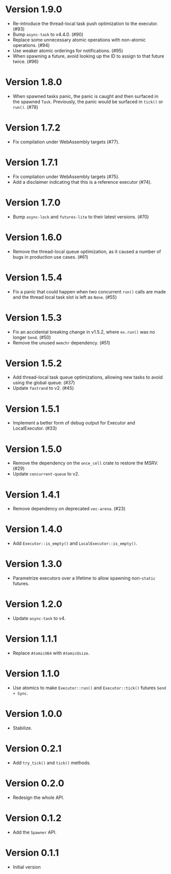 # Version 1.9.0

- Re-introduce the thread-local task push optimization to the executor. (#93)
- Bump `async-task` to v4.4.0. (#90)
- Replace some unnecessary atomic operations with non-atomic operations. (#94)
- Use weaker atomic orderings for notifications. (#95)
- When spawning a future, avoid looking up the ID to assign to that future twice. (#96)

# Version 1.8.0

- When spawned tasks panic, the panic is caught and then surfaced in the spawned
 `Task`. Previously, the panic would be surfaced in `tick()` or `run()`. (#78)

# Version 1.7.2

- Fix compilation under WebAssembly targets (#77).

# Version 1.7.1

- Fix compilation under WebAssembly targets (#75).
- Add a disclaimer indicating that this is a reference executor (#74).

# Version 1.7.0

- Bump `async-lock` and `futures-lite` to their latest versions. (#70)

# Version 1.6.0

- Remove the thread-local queue optimization, as it caused a number of bugs in production use cases. (#61)

# Version 1.5.4

- Fix a panic that could happen when two concurrent `run()` calls are made and the thread local task slot is left as `None`. (#55)

# Version 1.5.3

- Fix an accidental breaking change in v1.5.2, where `ex.run()` was no longer `Send`. (#50)
- Remove the unused `memchr` dependency. (#51)

# Version 1.5.2

- Add thread-local task queue optimizations, allowing new tasks to avoid using the global queue. (#37)
- Update `fastrand` to v2. (#45)

# Version 1.5.1

- Implement a better form of debug output for Executor and LocalExecutor. (#33) 

# Version 1.5.0

- Remove the dependency on the `once_cell` crate to restore the MSRV. (#29)
- Update `concurrent-queue` to v2.

# Version 1.4.1

- Remove dependency on deprecated `vec-arena`. (#23)

# Version 1.4.0

- Add `Executor::is_empty()` and `LocalExecutor::is_empty()`.

# Version 1.3.0

- Parametrize executors over a lifetime to allow spawning non-`static` futures.

# Version 1.2.0

- Update `async-task` to v4.

# Version 1.1.1

- Replace `AtomicU64` with `AtomicUsize`.

# Version 1.1.0

- Use atomics to make `Executor::run()` and `Executor::tick()` futures `Send + Sync`.

# Version 1.0.0

- Stabilize.

# Version 0.2.1

- Add `try_tick()` and `tick()` methods.

# Version 0.2.0

- Redesign the whole API.

# Version 0.1.2

- Add the `Spawner` API.

# Version 0.1.1

- Initial version
